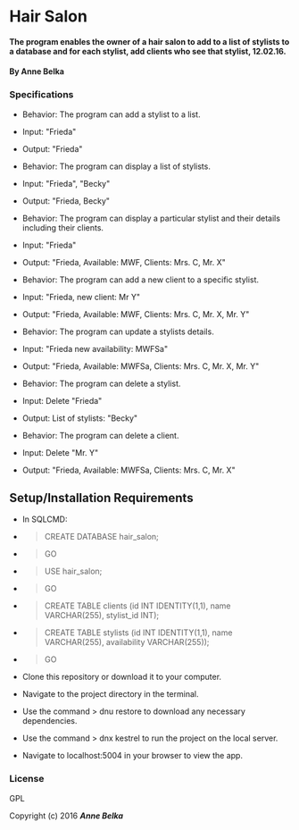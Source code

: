 # Hair Salon

#### The program enables the owner of a hair salon to add to a list of stylists to a database and for each stylist, add clients who see that stylist, 12.02.16.

#### By **Anne Belka**

### Specifications

* Behavior: The program can add a stylist to a list.
* Input: "Frieda"
* Output: "Frieda"

* Behavior: The program can display a list of stylists.
* Input: "Frieda", "Becky"
* Output: "Frieda, Becky"

* Behavior: The program can display a particular stylist and their details including their clients.
* Input: "Frieda"
* Output: "Frieda, Available: MWF, Clients: Mrs. C, Mr. X"

* Behavior: The program can add a new client to a specific stylist.
* Input: "Frieda, new client: Mr Y"
* Output: "Frieda, Available: MWF, Clients: Mrs. C, Mr. X, Mr. Y"

* Behavior: The program can update a stylists details.
* Input: "Frieda new availability: MWFSa"
* Output: "Frieda, Available: MWFSa, Clients: Mrs. C, Mr. X, Mr. Y"

* Behavior: The program can delete a stylist.
* Input: Delete "Frieda"
* Output: List of stylists: "Becky"

* Behavior: The program can delete a client.
* Input: Delete "Mr. Y"
* Output: "Frieda, Available: MWFSa, Clients: Mrs. C, Mr. X"


## Setup/Installation Requirements
* In SQLCMD:
* >CREATE DATABASE hair_salon;
* >GO
* >USE hair_salon;
* >GO
* >CREATE TABLE clients (id INT IDENTITY(1,1), name VARCHAR(255), stylist_id INT);
* >CREATE TABLE stylists (id INT IDENTITY(1,1), name VARCHAR(255), availability VARCHAR(255));
* >GO

* Clone this repository or download it to your computer.
* Navigate to the project directory in the terminal.
* Use the command > dnu restore to download any necessary dependencies.
* Use the command > dnx kestrel to run the project on the local server.
* Navigate to localhost:5004 in your browser to view the app.

### License

GPL

Copyright (c) 2016 **_Anne Belka_**
